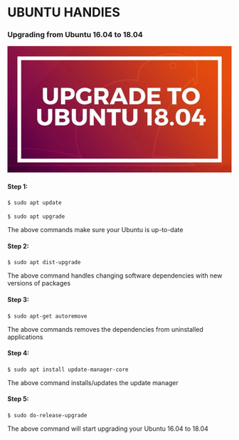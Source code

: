 # UBUNTU HANDIES

### Upgrading from Ubuntu 16.04 to 18.04

![](https://raw.githubusercontent.com/pranavkapoorr/ubuntu-handies/master/resources/update-ubuntu.jpeg)

#### Step 1:

`$ sudo apt update`

`$ sudo apt upgrade`

The above commands make sure your Ubuntu is up-to-date

#### Step 2:

`$ sudo apt dist-upgrade`

The above command handles changing software dependencies with new versions of packages

#### Step 3:

`$ sudo apt-get autoremove`

The above commands removes the dependencies from uninstalled applications

#### Step 4:

`$ sudo apt install update-manager-core`

The above command installs/updates the update manager

#### Step 5:

`$ sudo do-release-upgrade`

The above command will start upgrading your Ubuntu 16.04 to 18.04

